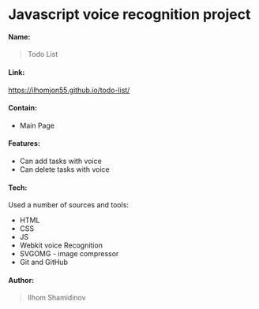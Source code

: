 # Javascript voice recognition project

#### Name:
> Todo List

#### Link:
https://ilhomjon55.github.io/todo-list/

#### Contain: 

* Main Page


#### Features:

* Can add tasks with voice
* Can delete tasks with voice

#### Tech:

Used a number of sources and tools:

* HTML
* CSS
* JS
* Webkit voice Recognition
* SVGOMG - image compressor
* Git and GitHub

#### Author: 
>Ilhom Shamidinov

